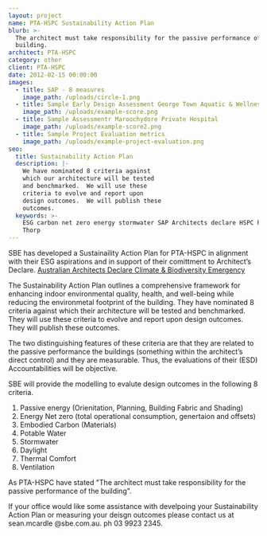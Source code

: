 ```yaml
---
layout: project
name: PTA-HSPC Sustainability Action Plan
blurb: >-
  The architect must take responsibility for the passive performance of the
  building.
architect: PTA-HSPC
category: other
client: PTA-HSPC
date: 2012-02-15 00:00:00
images:
  - title: SAP - 8 measures
    image_path: /uploads/circle-1.png
  - title: Sample Early Design Assessment George Town Aquatic & Wellness Centre
    image_path: /uploads/example-score.png
  - title: Sample Assessmentr Maroochydore Private Hospital
    image_path: /uploads/example-score2.png
  - title: Sample Project Evaluation metrics
    image_path: /uploads/example-project-evaluation.png
seo:
  title: Sustainability Action Plan
  description: |-
    We have nominated 8 criteria against 
    which our architecture will be tested 
    and benchmarked.  We will use these 
    criteria to evolve and report upon 
    design outcomes.  We will publish these 
    outcomes. 
  keywords: >-
    ESG carbon net zero energy stormwater SAP Architects declare HSPC PTA Peddle
    Thorp
---
```

SBE has developed a Sustainaility Action Plan for PTA-HSPC in alignment with their ESG aspirations and in support of their comittment to Architect’s Declare. [Australian Architects Declare Climate & Biodiversity Emergency](https://architectsdeclare.com.au/)

The Sustainability Action Plan outlines a comprehensive framework for enhancing indoor environmental quality, health, and well-being while reducing the environmetal footprint of the building.  They have nominated 8 criteria against which their architecture will be tested and benchmarked.  They will use these criteria to evolve and report upon design outcomes.  They will publish these outcomes.

The two distinguishing features of these criteria are that they are related to the passive performance the buildings (something within the architect’s direct control) and they are measurable. Thus, the evaluations of their (ESD) Accountabilities will be objective.&nbsp;

SBE will provide the modelling to evalute design outcomes in the following 8 criteria.

1. Passive energy (Orienitation, Planning, Building Fabric and Shading)
2. Energy Net zero (total operational consumption, genertaion and offsets)
3. Embodied Carbon (Materials)
4. Potable Water
5. Stormwater
6. Daylight
7. Thermal Comfort
8. Ventilation

As PTA-HSPC have stated "The architect must take responsibility for the passive performance of the building".

If your office would like some assistance with develpoing your Sustainability Action Plan or measuring your deisgn outcomes please contact us at sean.mcardle @sbe.com.au.  ph 03 9923 2345.